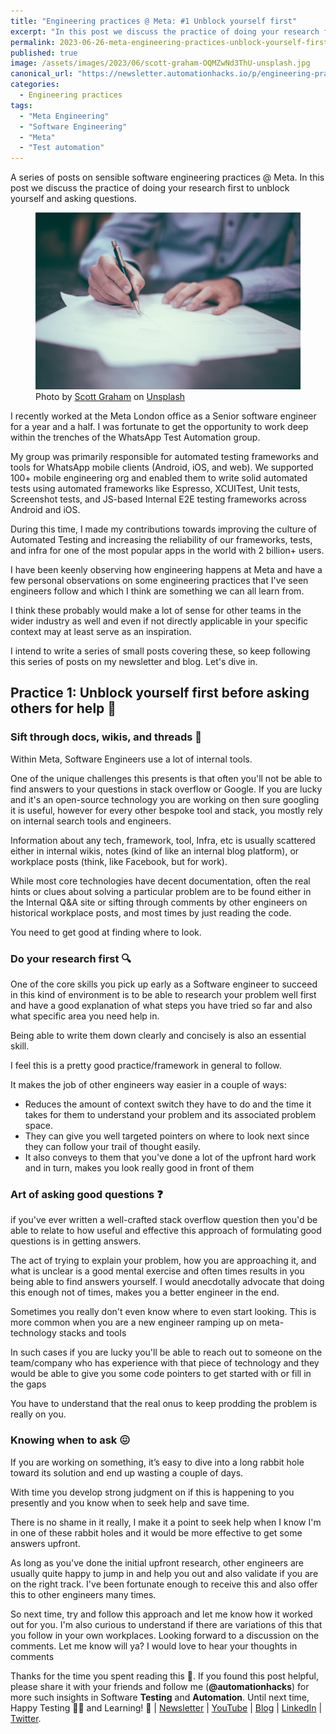 ```yaml
---
title: "Engineering practices @ Meta: #1 Unblock yourself first"
excerpt: "In this post we discuss the practice of doing your research first to unblock yourself and asking questions"
permalink: 2023-06-26-meta-engineering-practices-unblock-yourself-first
published: true
image: /assets/images/2023/06/scott-graham-OQMZwNd3ThU-unsplash.jpg
canonical_url: "https://newsletter.automationhacks.io/p/engineering-practices-meta-unblock"
categories:
  - Engineering practices
tags:
  - "Meta Engineering"
  - "Software Engineering"
  - "Meta"
  - "Test automation"
---
```


A series of posts on sensible software engineering practices @ Meta. In this post we discuss the practice of doing your research first to unblock yourself and asking questions.

<figure class="image">
    <img src="assets/images/2023/06/scott-graham-OQMZwNd3ThU-unsplash.jpg" alt="A man holding a pen and writing something on papers">
    <figcaption>
        Photo by <a
            href="https://unsplash.com/@homajob?utm_source=unsplash&utm_medium=referral&utm_content=creditCopyText">Scott Graham</a>
on <a
            href="https://unsplash.com/photos/OQMZwNd3ThU?utm_source=unsplash&utm_medium=referral&utm_content=creditCopyText">Unsplash</a> 
    </figcaption>
</figure>

I recently worked at the Meta London office as a Senior software engineer for a year and a half. I was fortunate to get the opportunity to work deep within the trenches of the WhatsApp Test Automation group.

My group was primarily responsible for automated testing frameworks and tools for WhatsApp mobile clients (Android, iOS, and web). We supported 100+ mobile engineering org and enabled them to write solid automated tests using automated frameworks like Espresso, XCUITest, Unit tests, Screenshot tests, and JS-based Internal E2E testing frameworks across Android and iOS.

During this time, I made my contributions towards improving the culture of Automated Testing and increasing the reliability of our frameworks, tests, and infra for one of the most popular apps in the world with 2 billion+ users.

I have been keenly observing how engineering happens at Meta and have a few personal observations on some engineering practices that I've seen engineers follow and which I think are something we can all learn from.

I think these probably would make a lot of sense for other teams in the wider industry as well and even if not directly applicable in your specific context may at least serve as an inspiration.

I intend to write a series of small posts covering these, so keep following this series of posts on my newsletter and blog. Let's dive in.

## Practice 1: Unblock yourself first before asking others for help 🙏

### Sift through docs, wikis, and threads 📃

Within Meta, Software Engineers use a lot of internal tools.

One of the unique challenges this presents is that often you'll not be able to find answers to your questions in stack overflow or Google. If you are lucky and it's an open-source technology you are working on then sure googling it is useful, however for every other bespoke tool and stack, you mostly rely on internal search tools and engineers.

Information about any tech, framework, tool, Infra, etc is usually scattered either in internal wikis, notes (kind of like an internal blog platform), or workplace posts (think, like Facebook, but for work).

While most core technologies have decent documentation, often the real hints or clues about solving a particular problem are to be found either in the Internal Q&A site or sifting through comments by other engineers on historical workplace posts, and most times by just reading the code.

You need to get good at finding where to look.

### Do your research first 🔍

One of the core skills you pick up early as a Software engineer to succeed in this kind of environment is to be able to research your problem well first and have a good explanation of what steps you have tried so far and also what specific area you need help in.

Being able to write them down clearly and concisely is also an essential skill.

I feel this is a pretty good practice/framework in general to follow.

It makes the job of other engineers way easier in a couple of ways:

- Reduces the amount of context switch they have to do and the time it takes for them to understand your problem and its associated problem space.
- They can give you well targeted pointers on where to look next since they can follow your trail of thought easily.
- It also conveys to them that you've done a lot of the upfront hard work and in turn, makes you look really good in front of them

### Art of asking good questions ❓

if you've ever written a well-crafted stack overflow question then you'd be able to relate to how useful and effective this approach of formulating good questions is in getting answers.

The act of trying to explain your problem, how you are approaching it, and what is unclear is a good mental exercise and often times results in you being able to find answers yourself. I would anecdotally advocate that doing this enough not of times, makes you a better engineer in the end.

Sometimes you really don't even know where to even start looking. This is more common when you are a new engineer ramping up on meta-technology stacks and tools

In such cases if you are lucky you'll be able to reach out to someone on the team/company who has experience with that piece of technology and they would be able to give you some code pointers to get started with or fill in the gaps

You have to understand that the real onus to keep prodding the problem is really on you.

### Knowing when to ask 😖

If you are working on something, it’s easy to dive into a long rabbit hole toward its solution and end up wasting a couple of days.

With time you develop strong judgment on if this is happening to you presently and you know when to seek help and save time.

There is no shame in it really, I make it a point to seek help when I know I'm in one of these rabbit holes and it would be more effective to get some answers upfront.

As long as you've done the initial upfront research, other engineers are usually quite happy to jump in and help you out and also validate if you are on the right track. I've been fortunate enough to receive this and also offer this to other engineers many times.

So next time, try and follow this approach and let me know how it worked out for you. I'm also curious to understand if there are variations of this that you follow in your own workplaces. Looking forward to a discussion on the comments.
Let me know will ya? I would love to hear your thoughts in comments

Thanks for the time you spent reading this 🙌. If you found this post helpful, please share it with your friends and follow me (**@automationhacks**) for more such insights in Software **Testing** and **Automation**. Until next time, Happy Testing 🕵🏻 and Learning! 🌱 | [Newsletter](https://newsletter.automationhacks.io/) | [YouTube](https://www.youtube.com/@automationhacks) | [Blog](https://automationhacks.io/) | [LinkedIn](https://www.linkedin.com/in/automationhacks/) | [Twitter](https://twitter.com/automationhacks).
